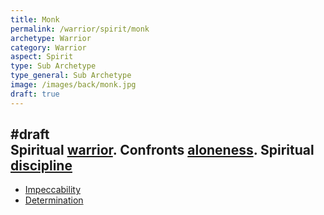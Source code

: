 ```yaml
---
title: Monk
permalink: /warrior/spirit/monk
archetype: Warrior
category: Warrior
aspect: Spirit
type: Sub Archetype
type_general: Sub Archetype
image: /images/back/monk.jpg
draft: true
---
```

#draft   
Spiritual [warrior](/warrior/mature_warrior). Confronts [aloneness](/lover/body/orphan/aloneness_). Spiritual [discipline](/warrior/body/athlete/discipline)
---
- [Impeccability](/warrior/spirit/monk/impeccability)
- [Determination](/warrior/spirit/monk/determination)
